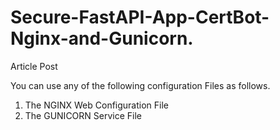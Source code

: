 # Secure-FastAPI-App-CertBot-Nginx-and-Gunicorn.
Article Post

You can use any of the following configuration Files as follows.



1. The NGINX Web Configuration File 
2. The GUNICORN Service File

